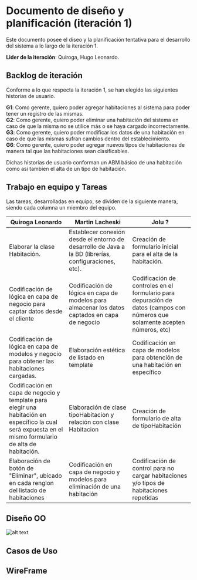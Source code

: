 # Documento de diseño y planificación (iteración 1)

Este documento posee el diseo y la planificación tentativa para el desarrollo del sistema a lo largo de la iteración 1.



**Lider de la iteración**: Quiroga, Hugo Leonardo.

## Backlog de iteración
Conforme a lo que respecta la iteración 1, se han elegido las siguientes historias de usuario.

**G1**: Como gerente, quiero poder agregar habitaciones al sistema para poder tener un registro de las mismas. <br> 
**G2**: Como gerente, quiero poder eliminar una habitación del sistema en caso de que la misma no se utilice más o se haya cargado incorrectamente. <br>
**G3**: Como gerente, quiero poder modificar los datos de una habitación en caso de que las mismas sufran cambios dentro del establecimiento. <br>
**G6**: Como gerente, quiero poder agregar nuevos tipos de habitaciones de manera tal que las habitaciones sean clasificables.<br>

Dichas historias de usuario conforman un ABM básico de una habitación como así tambien el alta de un tipo de habitación. 

## Trabajo en equipo y Tareas
Las tareas, desarrolladas en equipo, se dividen de la siguiente manera, siendo cada columna un miembro del equipo.

| Quiroga Leonardo | Martin Lacheski | Jolu ?|
| -----------| ------------------|-----------------|
| Elaborar la clase Habitación. | Establecer conexión desde el entorno de desarrollo de Java a la BD (librerías, configuraciones, etc). | Creación de formulario inicial para el alta de la habitación.
| Codificación de lógica en capa de negocio para captar datos desde el cliente| Codificación de lógica en capa de modelos para almacenar los datos captados en capa de negocio | Codificación de controles en el formulario para depuración de datos (campos con números que solamente acepten números, etc) |
| Codificación de lógica en capa de modelos y negocio para obtener las habitaciones cargadas. | Elaboración estética de listado en template | Codificación en capa de modelos para obtención de una habitación en específico|
| Codificación en capa de negocio y template para elegir una habitación en específico la cual será expuesta en el mismo formulario de alta de habitación. | Elaboración de clase tipoHabitacion y relación con clase Habitacion| Creación de formulario de alta de tipoHabitación | Codificación de lógica en capa de negocio y modelos para almacenar los datos cargados en el formulario de alta de tipoHabitacion|
| Elaboración de botón de "Eliminar", ubicado en cada renglon del listado de habitaciones | Codificación en capa de negocio y modelos para eliminación de una habitación | Codificación de control para no cargar habitaciones y/o tipos de habitaciones repetidas |

## Diseño OO

![alt text](Diagrama_clases_Iteración_1.png)


## Casos de Uso


## WireFrame